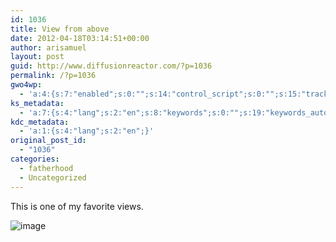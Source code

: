 ```yaml
---
id: 1036
title: View from above
date: 2012-04-18T03:14:51+00:00
author: arisamuel
layout: post
guid: http://www.diffusionreactor.com/?p=1036
permalink: /?p=1036
gwo4wp:
  - 'a:4:{s:7:"enabled";s:0:"";s:14:"control_script";s:0:"";s:15:"tracking_script";s:0:"";s:17:"conversion_script";s:0:"";}'
ks_metadata:
  - 'a:7:{s:4:"lang";s:2:"en";s:8:"keywords";s:0:"";s:19:"keywords_autoupdate";s:1:"1";s:11:"description";s:0:"";s:22:"description_autoupdate";s:1:"1";s:5:"title";s:0:"";s:6:"robots";s:12:"index,follow";}'
kdc_metadata:
  - 'a:1:{s:4:"lang";s:2:"en";}'
original_post_id:
  - "1036"
categories:
  - fatherhood
  - Uncategorized
---
```

This is one of my favorite views.

<img style="display:block;margin-right:auto;margin-left:auto;" src="https://i1.wp.com/www.diffusionreactor.com/wp-content/uploads/2012/04/wpid-IMG_20120415_093832.jpg?w=840" alt="image" data-recalc-dims="1" />

&nbsp;